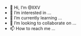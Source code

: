 - 👋 Hi, I’m @IIXV
- 👀 I’m interested in ...
- 🌱 I’m currently learning ...
- 💞️ I’m looking to collaborate on ...
- 📫 How to reach me ...

<!---
IIXV/IIXV is a ✨ special ✨ repository because its `README.md` (this file) appears on your GitHub profile.
You can click the Preview link to take a look at your changes.
--->
